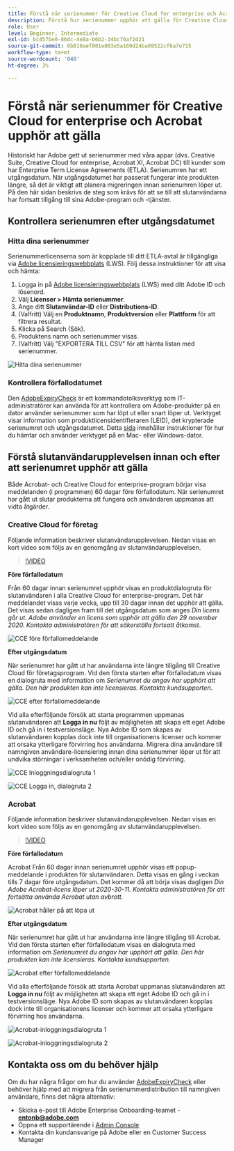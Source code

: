 ```yaml
---
title: Förstå när serienummer för Creative Cloud for enterprise och Acrobat upphör att gälla
description: Förstå hur serienummer upphör att gälla för Creative Cloud for enterprise och Acrobat
role: User
level: Beginner, Intermediate
exl-id: bc457be0-86dc-4e8a-b6b2-34bc76af2d21
source-git-commit: 6b819aef801e003e5a160d24ba69522cf6a7e715
workflow-type: tm+mt
source-wordcount: '848'
ht-degree: 3%

---
```


# Förstå när serienummer för Creative Cloud for enterprise och Acrobat upphör att gälla

Historiskt har Adobe gett ut serienummer med våra appar (dvs. Creative Suite, Creative Cloud for enterprise, Acrobat XI, Acrobat DC) till kunder som har Enterprise Term License Agreements (ETLA). Serienumren har ett utgångsdatum. När utgångsdatumet har passerat fungerar inte produkten längre, så det är viktigt att planera migreringen innan serienumren löper ut. På den här sidan beskrivs de steg som krävs för att se till att slutanvändarna har fortsatt tillgång till sina Adobe-program och -tjänster.

## Kontrollera serienumren efter utgångsdatumet

### Hitta dina serienummer

Serienummerlicenserna som är kopplade till ditt ETLA-avtal är tillgängliga via [Adobe licensieringswebbplats](https://licensing.adobe.com/) (LWS). Följ dessa instruktioner för att visa och hämta:

1. Logga in på [Adobe licensieringswebbplats](https://licensing.adobe.com/) (LWS) med ditt Adobe ID och lösenord.
1. Välj **Licenser > Hämta serienummer**.
1. Ange ditt **Slutanvändar-ID** eller **Distributions-ID**.
1. (Valfritt) Välj en **Produktnamn**, **Produktversion** eller **Plattform** för att filtrera resultat.
1. Klicka på Search (Sök). 
1. Produktens namn och serienummer visas.
1. (Valfritt) Välj &quot;EXPORTERA TILL CSV&quot; för att hämta listan med serienummer.

![Hitta dina serienummer](assets/retrieveserialnumbers.png)

### Kontrollera förfallodatumet

Den [AdobeExpiryCheck](https://helpx.adobe.com/enterprise/kb/volume-license-expiration-check.html) är ett kommandotolksverktyg som IT-administratörer kan använda för att kontrollera om Adobe-produkter på en dator använder serienummer som har löpt ut eller snart löper ut. Verktyget visar information som produktlicensidentifieraren (LEID), det krypterade serienumret och utgångsdatumet. Detta [sida](https://helpx.adobe.com/enterprise/kb/volume-license-expiration-check.html) innehåller instruktioner för hur du hämtar och använder verktyget på en Mac- eller Windows-dator.

## Förstå slutanvändarupplevelsen innan och efter att serienumret upphör att gälla

Både Acrobat- och Creative Cloud for enterprise-program börjar visa meddelanden (i programmen) 60 dagar före förfallodatum. När serienumret har gått ut slutar produkterna att fungera och användaren uppmanas att vidta åtgärder.

### Creative Cloud för företag

Följande information beskriver slutanvändarupplevelsen. Nedan visas en kort video som följs av en genomgång av slutanvändarupplevelsen.

>[!VIDEO](https://video.tv.adobe.com/v/331746?hidetitle=true)

**Före förfallodatum**

Från 60 dagar innan serienumret upphör visas en produktdialogruta för slutanvändaren i alla Creative Cloud for enterprise-program. Det här meddelandet visas varje vecka, upp till 30 dagar innan det upphör att gälla. Det visas sedan dagligen fram till det utgångsdatum som anges *Din licens går ut. Adobe använder en licens som upphör att gälla den 29 november 2020. Kontakta administratören för att säkerställa fortsatt åtkomst*.

![CCE före förfallomeddelande](assets/cceexpiring.png)

**Efter utgångsdatum**

När serienumret har gått ut har användarna inte längre tillgång till Creative Cloud för företagsprogram. Vid den första starten efter förfallodatum visas en dialogruta med information om *Serienumret du angav har upphört att gälla. Den här produkten kan inte licensieras. Kontakta kundsupporten*.

![CCE efter förfallomeddelande](assets/cceafterexpire.png)

Vid alla efterföljande försök att starta programmen uppmanas slutanvändaren att **Logga in nu** följt av möjligheten att skapa ett eget Adobe ID och gå in i testversionsläge. Nya Adobe ID som skapas av slutanvändaren kopplas dock inte till organisationens licenser och kommer att orsaka ytterligare förvirring hos användarna. Migrera dina användare till namngiven användare-licensiering innan dina serienummer löper ut för att undvika störningar i verksamheten och/eller onödig förvirring.

![CCE Inloggningsdialogruta 1](assets/ccesignin1.png)

![CCE Logga in, dialogruta 2](assets/ccesignin2.png)

### Acrobat

Följande information beskriver slutanvändarupplevelsen. Nedan visas en kort video som följs av en genomgång av slutanvändarupplevelsen.

>[!VIDEO](https://video.tv.adobe.com/v/331749?hidetitle=true)


**Före förfallodatum**

Acrobat Från 60 dagar innan serienumret upphör visas ett popup-meddelande i produkten för slutanvändaren. Detta visas en gång i veckan tills 7 dagar före utgångsdatum. Det kommer då att börja visas dagligen *Din Adobe Acrobat-licens löper ut 2020-30-11. Kontakta administratören för att fortsätta använda Acrobat utan avbrott.*

![Acrobat håller på att löpa ut](assets/acrobatexpiring.png)

**Efter utgångsdatum**

När serienumret har gått ut har användarna inte längre tillgång till Acrobat. Vid den första starten efter förfallodatum visas en dialogruta med information om *Serienumret du angav har upphört att gälla. Den här produkten kan inte licensieras. Kontakta kundsupporten.*

![Acrobat efter förfallomeddelande](assets/acrobatafterexpire.png)

Vid alla efterföljande försök att starta Acrobat uppmanas slutanvändaren att **Logga in nu** följt av möjligheten att skapa ett eget Adobe ID och gå in i testversionsläge. Nya Adobe ID som skapas av slutanvändaren kopplas dock inte till organisationens licenser och kommer att orsaka ytterligare förvirring hos användarna.

![Acrobat-inloggningsdialogruta 1](assets/acrobatsignin1.png)

![Acrobat-inloggningsdialogruta 2](assets/acrobatsignin2.png)

## Kontakta oss om du behöver hjälp

Om du har några frågor om hur du använder [AdobeExpiryCheck](https://helpx.adobe.com/enterprise/kb/volume-license-expiration-check.html) eller behöver hjälp med att migrera från serienummerdistribution till namngiven användare, finns det några alternativ:
* Skicka e-post till Adobe Enterprise Onboarding-teamet - **entonb@adobe.com**
* Öppna ett supportärende i [Admin Console](https://adminconsole.adobe.com/support)
* Kontakta din kundansvarige på Adobe eller en Customer Success Manager
